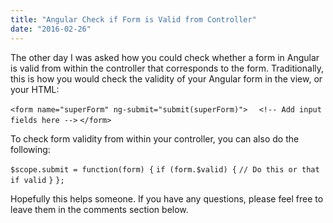 ```yaml
---
title: "Angular Check if Form is Valid from Controller"
date: "2016-02-26"
---
```


The other day I was asked how you could check whether a form in Angular is valid from within the controller that corresponds to the form. Traditionally, this is how you would check the validity of your Angular form in the view, or your HTML:

`<form name="superForm" ng-submit="submit(superForm)">` `  <!-- Add input fields here -->` `</form>`

To check form validity from within your controller, you can also do the following:

`$scope.submit = function(form) {` `if (form.$valid) {` `// Do this or that if valid` `}` `};`

Hopefully this helps someone. If you have any questions, please feel free to leave them in the comments section below.
